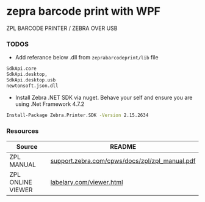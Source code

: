 # zepra barcode print with WPF 
ZPL BARCODE PRINTER / ZEBRA OVER USB



 ### TODOS 
 
- Add referance below .dll from `zeprabarcodeprint/lib` file 

```sh
SdkApi.core
SdkApi.desktop,
SdkApi.desktop.usb
newtonsoft.json.dll
```

- Install Zebra .NET SDK via nuget. Behave your self and ensure you are using .Net Framework 4.7.2

```sh
Install-Package Zebra.Printer.SDK -Version 2.15.2634
```



### Resources 
| Source | README |
| ------ | ------ |
| ZPL MANUAL | [support.zebra.com/cpws/docs/zpl/zpl_manual.pdf][PlDb] |
| ZPL ONLINE VIEWER | [labelary.com/viewer.html][PlGh] |

[PlDb]: <https://support.zebra.com/cpws/docs/zpl/zpl_manual.pdf>
[PlGh]: <http://labelary.com/viewer.html>

